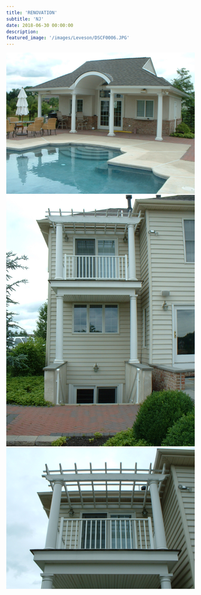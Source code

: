 ```yaml
---
title: 'RENOVATION'
subtitle: 'NJ'
date: 2018-06-30 00:00:00
description: 
featured_image: '/images/Leveson/DSCF0006.JPG'
---
```


<div class="gallery" data-columns="2">
	<img src="/images/Leveson/DSCF0006.JPG">
	<img src="/images/Leveson/DSCF0002.JPG">
	<img src="/images/Leveson/DSCF0001.JPG">
</div>
